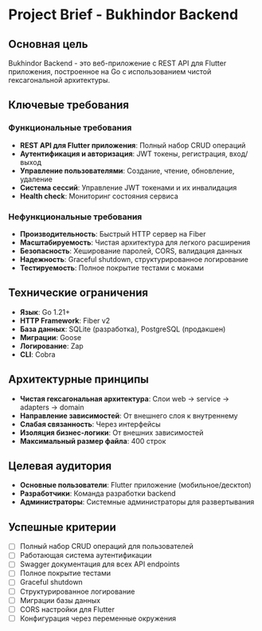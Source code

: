 # Project Brief - Bukhindor Backend

## Основная цель
Bukhindor Backend - это веб-приложение с REST API для Flutter приложения, построенное на Go с использованием чистой гексагональной архитектуры.

## Ключевые требования

### Функциональные требования
- **REST API для Flutter приложения**: Полный набор CRUD операций
- **Аутентификация и авторизация**: JWT токены, регистрация, вход/выход
- **Управление пользователями**: Создание, чтение, обновление, удаление
- **Система сессий**: Управление JWT токенами и их инвалидация
- **Health check**: Мониторинг состояния сервиса

### Нефункциональные требования
- **Производительность**: Быстрый HTTP сервер на Fiber
- **Масштабируемость**: Чистая архитектура для легкого расширения
- **Безопасность**: Хеширование паролей, CORS, валидация данных
- **Надежность**: Graceful shutdown, структурированное логирование
- **Тестируемость**: Полное покрытие тестами с моками

## Технические ограничения
- **Язык**: Go 1.21+
- **HTTP Framework**: Fiber v2
- **База данных**: SQLite (разработка), PostgreSQL (продакшен)
- **Миграции**: Goose
- **Логирование**: Zap
- **CLI**: Cobra

## Архитектурные принципы
- **Чистая гексагональная архитектура**: Слои web -> service -> adapters -> domain
- **Направление зависимостей**: От внешнего слоя к внутреннему
- **Слабая связанность**: Через интерфейсы
- **Изоляция бизнес-логики**: От внешних зависимостей
- **Максимальный размер файла**: 400 строк

## Целевая аудитория
- **Основные пользователи**: Flutter приложение (мобильное/десктоп)
- **Разработчики**: Команда разработки backend
- **Администраторы**: Системные администраторы для развертывания

## Успешные критерии
- [ ] Полный набор CRUD операций для пользователей
- [ ] Работающая система аутентификации
- [ ] Swagger документация для всех API endpoints
- [ ] Полное покрытие тестами
- [ ] Graceful shutdown
- [ ] Структурированное логирование
- [ ] Миграции базы данных
- [ ] CORS настройки для Flutter
- [ ] Конфигурация через переменные окружения 